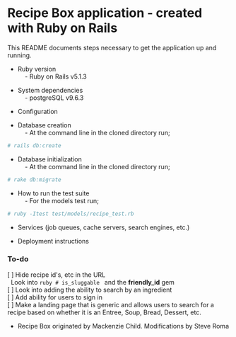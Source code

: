 # Recipe Box application - created with Ruby on Rails

This README documents steps necessary to get the application up and running.

* Ruby version<br>
&nbsp; &nbsp; - Ruby on Rails v5.1.3

* System dependencies<br>
&nbsp; &nbsp; - postgreSQL v9.6.3

* Configuration

* Database creation<br>
&nbsp; &nbsp; - At the command line in the cloned directory run;
```ruby
# rails db:create
```

* Database initialization<br>
&nbsp; &nbsp; - At the command line in the cloned directory run;
```ruby
# rake db:migrate
```

* How to run the test suite<br>
&nbsp; &nbsp; - For the models test run; 
```ruby
# ruby -Itest test/models/recipe_test.rb
```

* Services (job queues, cache servers, search engines, etc.)

* Deployment instructions

### To-do
[ ] Hide recipe id's, etc in the URL<br>
&nbsp; Look into ```ruby # is_sluggable ``` and the **friendly_id** gem<br>
[ ] Look into adding the ability to search by an ingredient<br>
[ ] Add ability for users to sign in<br>
[ ] Make a landing page that is generic and allows users to search for a recipe based 
on whether it is an Entree, Soup, Bread, Dessert, etc.<br>

* Recipe Box originated by Mackenzie Child. Modifications by Steve Roma
